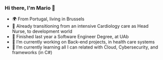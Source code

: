 ### Hi there, I'm Mario 👋

- 🌍 From Portugal, living in Brussels
- 🏥 Already transitioning from an intensive Cardiology care as Head Nurse, to development world
- 🏫 Finished last year a Software Engineer Degree, at UAb
- 🔭 I’m currently working on Back-end projects, in health care systems
- 🌱 I’m currently learning all I can related with Cloud, Cybersecurity, and frameworks (in C#)

<!--
**MP-C/mp-c** is a ✨ _special_ ✨ repository because its `README.md` (this file) appears on your GitHub profile.

Here are some ideas to get you started:

- 🔭 I’m currently working on ...
- 🌱 I’m currently learning ...
- 👯 I’m looking to collaborate on ...
- 🤔 I’m looking for help with ...
- 💬 Ask me about ...
- 📫 How to reach me: ...
- 😄 Pronouns: ...
- ⚡ Fun fact: ...
-->
